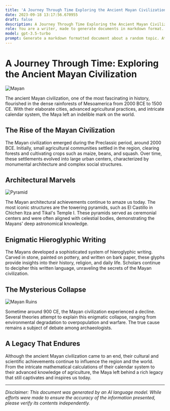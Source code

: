 ```yaml
---
title: 'A Journey Through Time Exploring the Ancient Mayan Civilization'
date: 2023-09-18 13:17:56.670955
draft: false
description: A Journey Through Time Exploring the Ancient Mayan Civilization
role: You are a writer, made to generate documents in markdown format. It is very important that all of the documents you generate are in valid markdown format.
model: gpt-3.5-turbo
prompt: Generate a markdown formatted document about a random topic. At the bottom, include a disclaimer explaining that the document was generated by you. The first line of the document should be the title. Make sure that the entire document is in proper markdown format, using a mix of various tags to make the document visually appealing.
---
```


# A Journey Through Time: Exploring the Ancient Mayan Civilization

![Mayan](https://example.com/mayan.jpg)

The ancient Mayan civilization, one of the most fascinating in history, flourished in the dense rainforests of Mesoamerica from 2000 BCE to 1500 CE. With their elaborate cities, advanced agricultural practices, and intricate calendar system, the Maya left an indelible mark on the world.

## The Rise of the Mayan Civilization

The Mayan civilization emerged during the Preclassic period, around 2000 BCE. Initially, small agricultural communities settled in the region, clearing forests and cultivating crops such as maize, beans, and squash. Over time, these settlements evolved into large urban centers, characterized by monumental architecture and complex social structures.

## Architectural Marvels

![Pyramid](https://example.com/pyramid.jpg)

The Mayan architectural achievements continue to amaze us today. The most iconic structures are the towering pyramids, such as El Castillo in Chichen Itza and Tikal's Temple I. These pyramids served as ceremonial centers and were often aligned with celestial bodies, demonstrating the Mayans' deep astronomical knowledge.

## Enigmatic Hieroglyphic Writing

The Mayans developed a sophisticated system of hieroglyphic writing. Carved in stone, painted on pottery, and written on bark paper, these glyphs provide insights into their history, religion, and daily life. Scholars continue to decipher this written language, unraveling the secrets of the Mayan civilization.

## The Mysterious Collapse

![Mayan Ruins](https://example.com/ruins.jpg)

Sometime around 900 CE, the Mayan civilization experienced a decline. Several theories attempt to explain this enigmatic collapse, ranging from environmental degradation to overpopulation and warfare. The true cause remains a subject of debate among archaeologists.

## A Legacy That Endures

Although the ancient Mayan civilization came to an end, their cultural and scientific achievements continue to influence the region and the world. From the intricate mathematical calculations of their calendar system to their advanced knowledge of agriculture, the Maya left behind a rich legacy that still captivates and inspires us today.

---

*Disclaimer: This document was generated by an AI language model. While efforts were made to ensure the accuracy of the information presented, please verify its contents independently.*